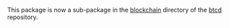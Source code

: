This package is now a sub-package in the
[blockchain](https://github.com/btcsuite/btcd/tree/master/blockchain) directory
of the [btcd](https://github.com/btcsuite/btcd) repository.
